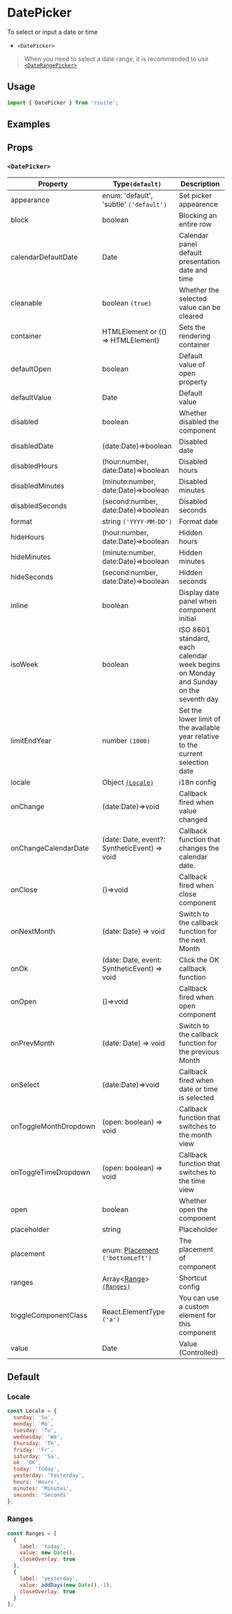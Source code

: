# DatePicker

To select or input a date or time

* `<DatePicker>`

> When you need to select a date range, it is recommended to use [`<DateRangePicker>`](./date-range-picker)

## Usage

```js
import { DatePicker } from 'rsuite';
```

## Examples

<!--{demo}-->

## Props

### `<DatePicker>`

| Property              | Type`(default)`                                | Description                                                                          |
| --------------------- | ---------------------------------------------- | ------------------------------------------------------------------------------------ |
| appearance            | enum: 'default', 'subtle' `('default')`        | Set picker appearence                                                                |
| block                 | boolean                                        | Blocking an entire row                                                               |
| calendarDefaultDate   | Date                                         | Calendar panel default presentation date and time                                    |
| cleanable             | boolean `(true)`                               | Whether the selected value can be cleared                                            |
| container             | HTMLElement or (() => HTMLElement)             | Sets the rendering container                                                         |
| defaultOpen           | boolean                                        | Default value of open property                                                       |
| defaultValue          | Date                                         | Default value                                                                        |
| disabled              | boolean                                        | Whether disabled the component                                                       |
| disabledDate          | (date:Date)=>boolean                         | Disabled date                                                                        |
| disabledHours         | (hour:number, date:Date)=>boolean            | Disabled hours                                                                       |
| disabledMinutes       | (minute:number, date:Date)=>boolean          | Disabled minutes                                                                     |
| disabledSeconds       | (second:number, date:Date)=>boolean          | Disabled seconds                                                                     |
| format                | string `('YYYY-MM-DD')`                        | Format date                                                                          |
| hideHours             | (hour:number, date:Date)=>boolean            | Hidden hours                                                                         |
| hideMinutes           | (minute:number, date:Date)=>boolean          | Hidden minutes                                                                       |
| hideSeconds           | (second:number, date:Date)=>boolean          | Hidden seconds                                                                       |
| inline                | boolean                                        | Display date panel when component initial                                            |
| isoWeek               | boolean                                        | ISO 8601 standard, each calendar week begins on Monday and Sunday on the seventh day |
| limitEndYear          | number `(1000)`                                | Set the lower limit of the available year relative to the current selection date     |
| locale                | Object [`(Locale)`](#Locale)                   | i18n config                                                                          |
| onChange              | (date:Date)=>void                            | Callback fired when value changed                                                    |
| onChangeCalendarDate  | (date: Date, event?: SyntheticEvent) => void | Callback function that changes the calendar date.                                    |
| onClose               | ()=>void                                       | Callback fired when close component                                                  |
| onNextMonth           | (date: Date) => void                         | Switch to the callback function for the next Month                                   |
| onOk                  | (date: Date, event: SyntheticEvent) => void  | Click the OK callback function                                                       |
| onOpen                | ()=>void                                       | Callback fired when open component                                                   |
| onPrevMonth           | (date: Date) => void                         | Switch to the callback function for the previous Month                               |
| onSelect              | (date:Date)=>void                            | Callback fired when date or time is selected                                         |
| onToggleMonthDropdown | (open: boolean) => void                        | Callback function that switches to the month view                                    |
| onToggleTimeDropdown  | (open: boolean) => void                        | Callback function that switches to the time view                                     |
| open                  | boolean                                        | Whether open the component                                                           |
| placeholder           | string                                         | Placeholder                                                                          |
| placement             | enum: [Placement](#types) `('bottomLeft')`     | The placement of component                                                           |
| ranges                | Array<[Range](#types)> [`(Ranges)`](#Ranges)   | Shortcut config                                                                      |
| toggleComponentClass  | React.ElementType `('a')`                      | You can use a custom element for this component                                      |
| value                 | Date                                         | Value (Controlled)                                                                   |


## Default

### Locale

```js
const Locale = {
  sunday: 'Su',
  monday: 'Mo',
  tuesday: 'Tu',
  wednesday: 'We',
  thursday: 'Th',
  friday: 'Fr',
  saturday: 'Sa',
  ok: 'OK',
  today: 'Today',
  yesterday: 'Yesterday',
  hours: 'Hours',
  minutes: 'Minutes',
  seconds: 'Seconds'
};
```

### Ranges

```js
const Ranges = [
  {
    label: 'today',
    value: new Date(),
    closeOverlay: true
  },
  {
    label: 'yesterday',
    value: addDays(new Date(),-1),
    closeOverlay: true
  }
];
```
